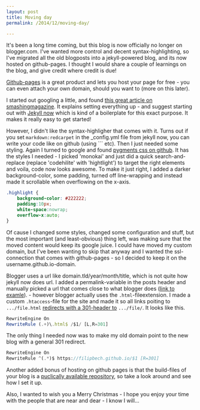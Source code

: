 ```yaml
---
layout: post
title: Moving day
permalink: /2014/12/moving-day/

---
```


It's been a long time coming, but this blog is now officially no longer on blogger.com. I've wanted more control and decent syntax-highlighting, so I've migrated all the old blogposts into a jekyll-powered blog, and its now hosted on github-pages. I thought I would share a couple of learnings on the blog, and give credit where credit is due! 

[Github-pages](https://pages.github.com/) is a great product and lets you host your page for free - you can even attach your own domain, should you want to (more on this later). 

I started out googling a little, and found [this great article on smashingmagazine](http://www.smashingmagazine.com/2014/08/01/build-blog-jekyll-github-pages/). It explains setting everything up - and suggest starting out with [Jekyll now](http://github.com/barryclark/jekyll-now) which is kind of a boilerplate for this exact purpose. It makes it really easy to get started! 

However, I didn't like the syntax-highligher that comes with it. Turns out if you set `markdown:redcarpet` in the _config.yml file from jekyll now, you can write your code like on github (using ``` etc). Then I just needed some styling. Again I turned to google and found [pygments css on github](https://github.com/richleland/pygments-css). It has the styles I needed - I picked 'monokai' and just did a quick search-and-replace (replace 'codehilite' with 'hightlight') to target the right elements and voila, code now looks awesome. To make it just right, I added a darker background-color, some padding, turned off line-wrapping and instead made it scrollable when overflowing on the x-axis. 

```css
.highlight { 
	background-color: #222222; 
	padding:10px; 
	white-space:nowrap; 
	overflow-x:auto;
}
```

Of cause I changed some styles, changed some configuration and stuff, but the most important (and least-obvious) thing left, was making sure that the moved content would keep its google juice. I could have moved my custom domain, but I've been wanting to skip that anyway and I wanted the ssl-connection that comes with github-pages - so I decided to keep it on the username.github.io-domain. 

Blogger uses a url like domain.tld/year/month/title, which is not quite how jekyll now does url. I added a permalink-variable in the posts header and manually picked a url that comes close to what blogger does ([link to examle](https://raw.githubusercontent.com/filipbech/filipbech.github.io/master/_posts/2013-6-29-mandatory-1st-post.md)).  - however blogger actually uses the `.html`-fileextension. I made a custom `.htaccess`-file for the site and made it so all links poiting to `.../file.html` [redirects with a 301-header to](https://support.google.com/webmasters/answer/93633?hl=en) `.../file/`. It looks like this. 

```js
RewriteEngine On
RewriteRule (.+)\.html$ /$1/ [L,R=301]
```

The only thing I needed now was to make my old domain point to the new blog with a general 301 redirect. 

```js
RewriteEngine On
RewriteRule ^(.*)$ https://filipbech.github.io/$1 [R=301]
```

Another added bonus of hosting on github pages is that the build-files of your blog is a [puclically available repository](https://github.com/filipbech/filipbech.github.io), so take a look around and see how I set it up.

Also, I wanted to wish you a Merry Christmas - I hope you enjoy your time with the people that are near and dear - I know I will...


